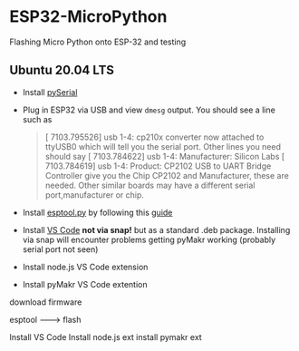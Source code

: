 # ESP32-MicroPython
Flashing Micro Python onto ESP-32 and testing

## Ubuntu 20.04 LTS
 - Install [pySerial](https://pyserial.readthedocs.io/en/latest/pyserial.html)
 - Plug in ESP32 via USB and view `dmesg` output. You should see a line such as 
   > [ 7103.795526] usb 1-4: cp210x converter now attached to ttyUSB0
   which will tell you the serial port. Other lines you need should say
   > [ 7103.784622] usb 1-4: Manufacturer: Silicon Labs
   > [ 7103.784619] usb 1-4: Product: CP2102 USB to UART Bridge Controller
   give you the Chip CP2102 and Manufacturer, these are needed. Other similar boards may have a different serial port,manufacturer or chip.

 - Install [esptool.py](https://github.com/espressif/esptool) by following this [guide](https://randomnerdtutorials.com/flashing-micropython-firmware-esptool-py-esp32-esp8266/)
 - Install [VS Code](https://code.visualstudio.com/download) **not via snap!** but as a standard .deb package. Installing via snap will encounter problems getting pyMakr working (probably serial port not seen)
 - Install node.js VS Code extension
 - Install pyMakr VS Code extention

download firmware

esptool ---> flash

Install VS Code
Install node.js ext
install pymakr ext


